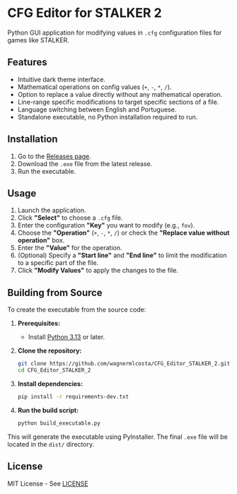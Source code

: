 # CFG Editor for STALKER 2

Python GUI application for modifying values in `.cfg` configuration files for games like STALKER.

## Features
- Intuitive dark theme interface.
- Mathematical operations on config values (`+`, `-`, `*`, `/`).
- Option to replace a value directly without any mathematical operation.
- Line-range specific modifications to target specific sections of a file.
- Language switching between English and Portuguese.
- Standalone executable, no Python installation required to run.

## Installation

1.  Go to the [Releases page](https://github.com/wagnermlcosta/CFG_Editor_STALKER_2/releases).
2.  Download the `.exe` file from the latest release.
3.  Run the executable.

## Usage

1.  Launch the application.
2.  Click **"Select"** to choose a `.cfg` file.
3.  Enter the configuration **"Key"** you want to modify (e.g., `fov`).
4.  Choose the **"Operation"** (`+`, `-`, `*`, `/`) or check the **"Replace value without operation"** box.
5.  Enter the **"Value"** for the operation.
6.  (Optional) Specify a **"Start line"** and **"End line"** to limit the modification to a specific part of the file.
7.  Click **"Modify Values"** to apply the changes to the file.

## Building from Source

To create the executable from the source code:

1.  **Prerequisites:**
    *   Install [Python 3.13](https://www.python.org/downloads/) or later.

2.  **Clone the repository:**
    ```bash
    git clone https://github.com/wagnermlcosta/CFG_Editor_STALKER_2.git
    cd CFG_Editor_STALKER_2
    ```

3.  **Install dependencies:**
    ```bash
    pip install -r requirements-dev.txt
    ```

4.  **Run the build script:**
    ```bash
    python build_executable.py
    ```

This will generate the executable using PyInstaller. The final `.exe` file will be located in the `dist/` directory.

## License
MIT License - See [LICENSE](LICENSE)
